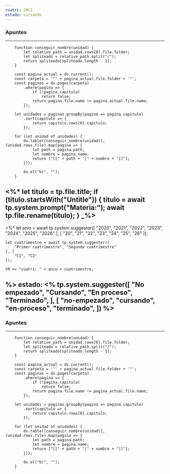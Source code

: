 ```yaml
---
cuatri: 20C1
estado: cursando
---
```

### Apuntes
---
```dataviewjs
	function conseguir_nombre(unidad) {
		let relative_path = unidad.rows[0].file.folder;
		let spliteado = relative_path.split("/");
		return spliteado[spliteado.length - 1];
	}

	const pagina_actual = dv.current();
	const carpeta = '"' + pagina_actual.file.folder + '"';
	const paginas = dv.pages(carpeta)
		.where(pagina => {
			if (!pagina.capitulo)
				return false;
			return pagina.file.name != pagina_actual.file.name;
		});

	let unidades = paginas.groupBy(pagina => pagina.capitulo)
		.sort(capitulo => {
			return capitulo.rows[0].capitulo;
		});
		
	for (let unidad of unidades) {		
		dv.table([conseguir_nombre(unidad)], (unidad.rows.file).map(pagina => {
			let path = pagina.path;
			let nombre = pagina.name;
			return ["[[" + path + "|" + nombre + "]]"];
		}));

		dv.el("br", "");
	}
```

<%* 
	let titulo = tp.file.title;
	if (titulo.startsWith("Untitle")) {
		titulo = await tp.system.prompt("Materia:");
		await tp.file.rename(titulo);
	}
_%>
---
<%* 
	let anio = await tp.system.suggester([
		"2020", "2021", "2022", "2023", "2024", "2025", "2026"
	], [
		"20", "21", "22", "23", "24", "25", "26"
	]);
	
	let cuatrimestre = await tp.system.suggester([
		"Primer cuatrimestre", "Segundo cuatrimestre"
	], [
		"C1", "C2"
	]);

	tR += "cuatri: " + anio + cuatrimestre;
%>
estado: <% tp.system.suggester([
	"No empezado", "Cursando", "En proceso", "Terminado",
], [
	"no-empezado", "cursando", "en-proceso", "terminado",
]) %>
---
### Apuntes
---
```dataviewjs
	function conseguir_nombre(unidad) {
		let relative_path = unidad.rows[0].file.folder;
		let spliteado = relative_path.split("/");
		return spliteado[spliteado.length - 1];
	}

	const pagina_actual = dv.current();
	const carpeta = '"' + pagina_actual.file.folder + '"';
	const paginas = dv.pages(carpeta)
		.where(pagina => {
			if (!pagina.capitulo)
				return false;
			return pagina.file.name != pagina_actual.file.name;
		});

	let unidades = paginas.groupBy(pagina => pagina.capitulo)
		.sort(capitulo => {
			return capitulo.rows[0].capitulo;
		});
		
	for (let unidad of unidades) {		
		dv.table([conseguir_nombre(unidad)], (unidad.rows.file).map(pagina => {
			let path = pagina.path;
			let nombre = pagina.name;
			return ["[[" + path + "|" + nombre + "]]"];
		}));

		dv.el("br", "");
	}
```
